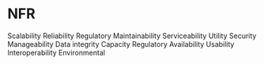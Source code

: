 # NFR
Scalability 
Reliability 
Regulatory 
Maintainability 
Serviceability 
Utility 
Security 
Manageability 
Data integrity 
Capacity 
Regulatory 
Availability 
Usability 
Interoperability 
Environmental
